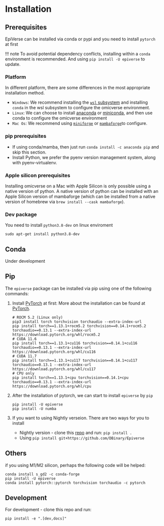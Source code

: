 # Installation

## Prerequisites


EpiVerse can be installed via conda or pypi and you need to install `pytorch` at first

!!! note 
    To avoid potential dependency conflicts, installing within a `conda` environment is recommended. And using `pip install -U epiverse` to update.

### Platform

In different platform, there are some differences in the most appropriate installation method.

- `Windows`: We recommend installing the [`wsl` subsystem](https://learn.microsoft.com/en-us/windows/wsl/install) and installing `conda` in the wsl subsystem to configure the omicverse environment.
- `Linux`: We can choose to install [anaconda](https://www.anaconda.com/) or [miniconda](https://docs.conda.io/en/latest/miniconda.html), and then use conda to configure the omicverse environment
- `Mac Os`: We recommend using [`miniforge`](https://github.com/conda-forge/miniforge)  or [`mambaforge`](https://www.rho-signal-effective-analytics.com/modules/pre-course/miniconda-installation/)to configure.

### pip prerequisites
- If using conda/mamba, then just run `conda install -c anaconda pip` and skip this section.
- Install Python, we prefer the pyenv version management system, along with pyenv-virtualenv.

### Apple silicon prerequisites
Installing omicverse on a Mac with Apple Silicon is only possible using a native version of python. A native version of python can be installed with an Apple Silicon version of mambaforge (which can be installed from a native version of homebrew via `brew install --cask mambaforge`). 

### Dev package

You need to install `python3.8-dev` on linux enviroment 

```shell
sudo apt-get install python3.8-dev
```


## Conda

Under development

## Pip

The `epiverse` package can be installed via pip using one of the following commands:

1. Install [PyTorch](https://pytorch.org/get-started/locally/) at first: More about the installation can be found at [PyTorch](https://pytorch.org/get-started/locally/). 

   ```shell
   # ROCM 5.2 (Linux only)
   pip3 install torch torchvision torchaudio --extra-index-url
   pip install torch==1.13.1+rocm5.2 torchvision==0.14.1+rocm5.2 torchaudio==0.13.1 --extra-index-url https://download.pytorch.org/whl/rocm5.2
   # CUDA 11.6
   pip install torch==1.13.1+cu116 torchvision==0.14.1+cu116 torchaudio==0.13.1 --extra-index-url https://download.pytorch.org/whl/cu116
   # CUDA 11.7
   pip install torch==1.13.1+cu117 torchvision==0.14.1+cu117 torchaudio==0.13.1 --extra-index-url https://download.pytorch.org/whl/cu117
   # CPU only
   pip install torch==1.13.1+cpu torchvision==0.14.1+cpu torchaudio==0.13.1 --extra-index-url https://download.pytorch.org/whl/cpu
   ```
2. After the installation of pytorch, we can start to install `epiverse` by `pip`

   ```shell
   pip install -U epiverse
   pip install -U numba
   ```
3. If you want to using Nightly verseion. There are two ways for you to install

   - Nightly version - clone this [repo](https://github.com/DBinary/Epiverse) and run: `pip install .`
   - Using `pip install git+https://github.com/DBinary/Epiverse`

## Others

if you using M1/M2 silicon, perhaps the following code will be helped:

```shell
conda install s_gd2 -c conda-forge
pip install -U epiverse 
conda install pytorch::pytorch torchvision torchaudio -c pytorch
```

## Development

For development - clone this repo and run:

```shell
pip install -e ".[dev,docs]"
```

